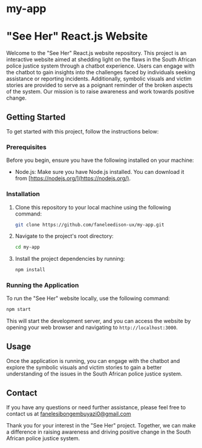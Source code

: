 # my-app

# "See Her" React.js Website

Welcome to the "See Her" React.js website repository. This project is an interactive website aimed at shedding light on the flaws in the South African police justice system through a chatbot experience. Users can engage with the chatbot to gain insights into the challenges faced by individuals seeking assistance or reporting incidents. Additionally, symbolic visuals and victim stories are provided to serve as a poignant reminder of the broken aspects of the system. Our mission is to raise awareness and work towards positive change.

## Getting Started

To get started with this project, follow the instructions below:

### Prerequisites

Before you begin, ensure you have the following installed on your machine:

- Node.js: Make sure you have Node.js installed. You can download it from [https://nodejs.org/](https://nodejs.org/).

### Installation

1. Clone this repository to your local machine using the following command:

   ```bash
   git clone https://github.com/faneleedison-ux/my-app.git
   ```

 

2. Navigate to the project's root directory:

   ```bash
   cd my-app
   ```

3. Install the project dependencies by running:

   ```bash
   npm install
   ```

### Running the Application

To run the "See Her" website locally, use the following command:

```bash
npm start
```

This will start the development server, and you can access the website by opening your web browser and navigating to `http://localhost:3000`.

## Usage

Once the application is running, you can engage with the chatbot and explore the symbolic visuals and victim stories to gain a better understanding of the issues in the South African police justice system.




## Contact

If you have any questions or need further assistance, please feel free to contact us at fanelesibongembuyazi0@gmail.com

Thank you for your interest in the "See Her" project. Together, we can make a difference in raising awareness and driving positive change in the South African police justice system.
